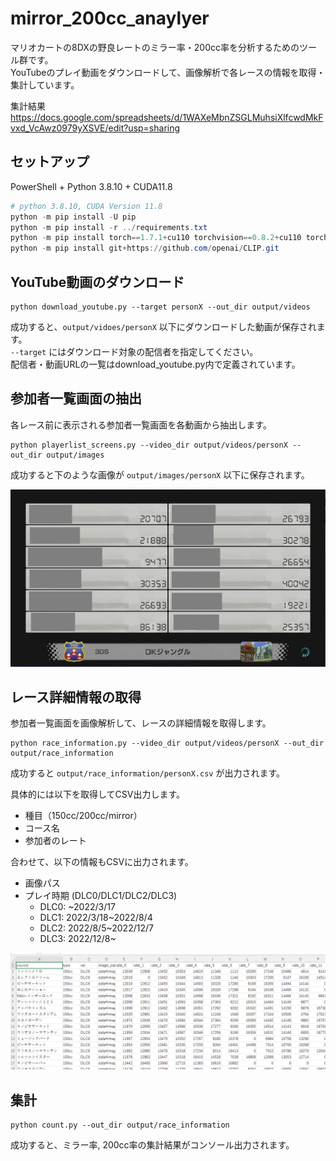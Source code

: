 # mirror_200cc_anaylyer

マリオカートの8DXの野良レートのミラー率・200cc率を分析するためのツール群です。  
YouTubeのプレイ動画をダウンロードして、画像解析で各レースの情報を取得・集計しています。

集計結果 https://docs.google.com/spreadsheets/d/1WAXeMbnZSGLMuhsiXlfcwdMkFvxd_VcAwz0979yXSVE/edit?usp=sharing

## セットアップ

PowerShell + Python 3.8.10 + CUDA11.8

```powershell
# python 3.8.10, CUDA Version 11.8
python -m pip install -U pip
python -m pip install -r ../requirements.txt
python -m pip install torch==1.7.1+cu110 torchvision==0.8.2+cu110 torchaudio==0.7.2 -f https://download.pytorch.org/whl/torch_stable.html
python -m pip install git+https://github.com/openai/CLIP.git
```

## YouTube動画のダウンロード

```
python download_youtube.py --target personX --out_dir output/videos
```

成功すると、`output/vidoes/personX` 以下にダウンロードした動画が保存されます。  
`--target` にはダウンロード対象の配信者を指定してください。  
配信者・動画URLの一覧はdownload_youtube.py内で定義されています。  


## 参加者一覧画面の抽出

各レース前に表示される参加者一覧画面を各動画から抽出します。  

```
python playerlist_screens.py --video_dir output/videos/personX --out_dir output/images
```

成功すると下のような画像が `output/images/personX` 以下に保存されます。

<img src="doc/playerlist.png">

## レース詳細情報の取得

参加者一覧画面を画像解析して、レースの詳細情報を取得します。  

```
python race_information.py --video_dir output/videos/personX --out_dir output/race_information
```

成功すると `output/race_information/personX.csv` が出力されます。

具体的には以下を取得してCSV出力します。
- 種目（150cc/200cc/mirror）
- コース名
- 参加者のレート

合わせて、以下の情報もCSVに出力されます。
- 画像パス
- プレイ時期 (DLC0/DLC1/DLC2/DLC3)
    - DLC0: ~2022/3/17
    - DLC1: 2022/3/18~2022/8/4
    - DLC2: 2022/8/5~2022/12/7
    - DLC3: 2022/12/8~

<img src="doc/race_information.png">


## 集計

```
python count.py --out_dir output/race_information
```

成功すると、ミラー率, 200cc率の集計結果がコンソール出力されます。
